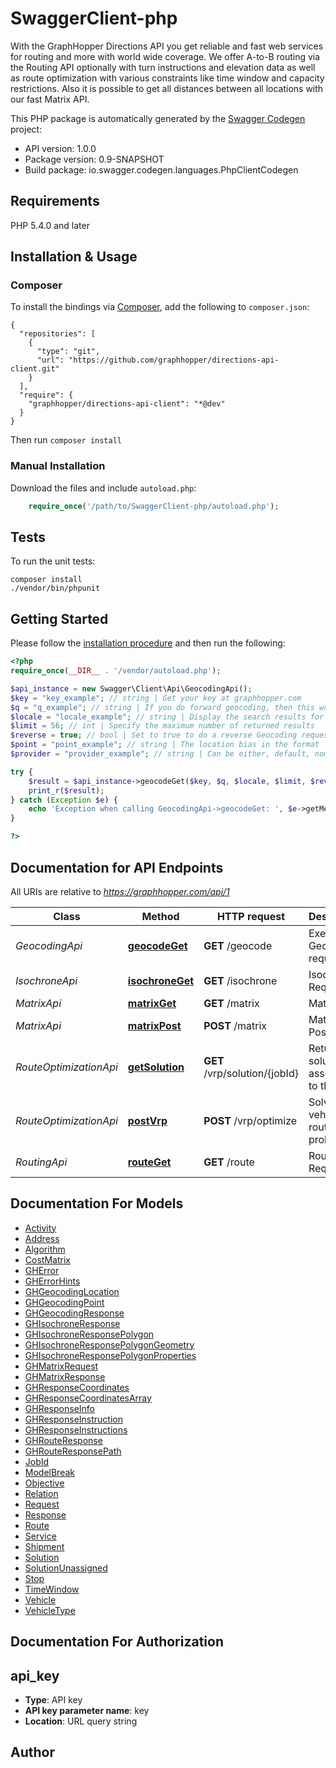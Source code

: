 # SwaggerClient-php
With the GraphHopper Directions API you get reliable and fast web services for routing and more with world wide coverage. We offer A-to-B routing via the Routing API optionally with turn instructions and elevation data as well as route optimization with various constraints like time window and capacity restrictions. Also it is possible to get all distances between all locations with our fast Matrix API.

This PHP package is automatically generated by the [Swagger Codegen](https://github.com/swagger-api/swagger-codegen) project:

- API version: 1.0.0
- Package version: 0.9-SNAPSHOT
- Build package: io.swagger.codegen.languages.PhpClientCodegen

## Requirements

PHP 5.4.0 and later

## Installation & Usage
### Composer

To install the bindings via [Composer](http://getcomposer.org/), add the following to `composer.json`:

```
{
  "repositories": [
    {
      "type": "git",
      "url": "https://github.com/graphhopper/directions-api-client.git"
    }
  ],
  "require": {
    "graphhopper/directions-api-client": "*@dev"
  }
}
```

Then run `composer install`

### Manual Installation

Download the files and include `autoload.php`:

```php
    require_once('/path/to/SwaggerClient-php/autoload.php');
```

## Tests

To run the unit tests:

```
composer install
./vendor/bin/phpunit
```

## Getting Started

Please follow the [installation procedure](#installation--usage) and then run the following:

```php
<?php
require_once(__DIR__ . '/vendor/autoload.php');

$api_instance = new Swagger\Client\Api\GeocodingApi();
$key = "key_example"; // string | Get your key at graphhopper.com
$q = "q_example"; // string | If you do forward geocoding, then this would be a textual description of the adress you are looking for. If you do reverse geocoding this would be in lat,lon.
$locale = "locale_example"; // string | Display the search results for the specified locale. Currently French (fr), English (en), German (de) and Italian (it) are supported. If the locale wasn't found the default (en) is used.
$limit = 56; // int | Specify the maximum number of returned results
$reverse = true; // bool | Set to true to do a reverse Geocoding request
$point = "point_example"; // string | The location bias in the format 'latitude,longitude' e.g. point=45.93272,11.58803
$provider = "provider_example"; // string | Can be either, default, nominatim, opencagedata

try {
    $result = $api_instance->geocodeGet($key, $q, $locale, $limit, $reverse, $point, $provider);
    print_r($result);
} catch (Exception $e) {
    echo 'Exception when calling GeocodingApi->geocodeGet: ', $e->getMessage(), PHP_EOL;
}

?>
```

## Documentation for API Endpoints

All URIs are relative to *https://graphhopper.com/api/1*

Class | Method | HTTP request | Description
------------ | ------------- | ------------- | -------------
*GeocodingApi* | [**geocodeGet**](docs/Api/GeocodingApi.md#geocodeget) | **GET** /geocode | Execute a Geocoding request
*IsochroneApi* | [**isochroneGet**](docs/Api/IsochroneApi.md#isochroneget) | **GET** /isochrone | Isochrone Request
*MatrixApi* | [**matrixGet**](docs/Api/MatrixApi.md#matrixget) | **GET** /matrix | Matrix API
*MatrixApi* | [**matrixPost**](docs/Api/MatrixApi.md#matrixpost) | **POST** /matrix | Matrix API Post
*RouteOptimizationApi* | [**getSolution**](docs/Api/RouteOptimizationApi.md#getsolution) | **GET** /vrp/solution/{jobId} | Return the solution associated to the jobId
*RouteOptimizationApi* | [**postVrp**](docs/Api/RouteOptimizationApi.md#postvrp) | **POST** /vrp/optimize | Solves vehicle routing problems
*RoutingApi* | [**routeGet**](docs/Api/RoutingApi.md#routeget) | **GET** /route | Routing Request


## Documentation For Models

 - [Activity](docs/Model/Activity.md)
 - [Address](docs/Model/Address.md)
 - [Algorithm](docs/Model/Algorithm.md)
 - [CostMatrix](docs/Model/CostMatrix.md)
 - [GHError](docs/Model/GHError.md)
 - [GHErrorHints](docs/Model/GHErrorHints.md)
 - [GHGeocodingLocation](docs/Model/GHGeocodingLocation.md)
 - [GHGeocodingPoint](docs/Model/GHGeocodingPoint.md)
 - [GHGeocodingResponse](docs/Model/GHGeocodingResponse.md)
 - [GHIsochroneResponse](docs/Model/GHIsochroneResponse.md)
 - [GHIsochroneResponsePolygon](docs/Model/GHIsochroneResponsePolygon.md)
 - [GHIsochroneResponsePolygonGeometry](docs/Model/GHIsochroneResponsePolygonGeometry.md)
 - [GHIsochroneResponsePolygonProperties](docs/Model/GHIsochroneResponsePolygonProperties.md)
 - [GHMatrixRequest](docs/Model/GHMatrixRequest.md)
 - [GHMatrixResponse](docs/Model/GHMatrixResponse.md)
 - [GHResponseCoordinates](docs/Model/GHResponseCoordinates.md)
 - [GHResponseCoordinatesArray](docs/Model/GHResponseCoordinatesArray.md)
 - [GHResponseInfo](docs/Model/GHResponseInfo.md)
 - [GHResponseInstruction](docs/Model/GHResponseInstruction.md)
 - [GHResponseInstructions](docs/Model/GHResponseInstructions.md)
 - [GHRouteResponse](docs/Model/GHRouteResponse.md)
 - [GHRouteResponsePath](docs/Model/GHRouteResponsePath.md)
 - [JobId](docs/Model/JobId.md)
 - [ModelBreak](docs/Model/ModelBreak.md)
 - [Objective](docs/Model/Objective.md)
 - [Relation](docs/Model/Relation.md)
 - [Request](docs/Model/Request.md)
 - [Response](docs/Model/Response.md)
 - [Route](docs/Model/Route.md)
 - [Service](docs/Model/Service.md)
 - [Shipment](docs/Model/Shipment.md)
 - [Solution](docs/Model/Solution.md)
 - [SolutionUnassigned](docs/Model/SolutionUnassigned.md)
 - [Stop](docs/Model/Stop.md)
 - [TimeWindow](docs/Model/TimeWindow.md)
 - [Vehicle](docs/Model/Vehicle.md)
 - [VehicleType](docs/Model/VehicleType.md)


## Documentation For Authorization


## api_key

- **Type**: API key
- **API key parameter name**: key
- **Location**: URL query string


## Author





